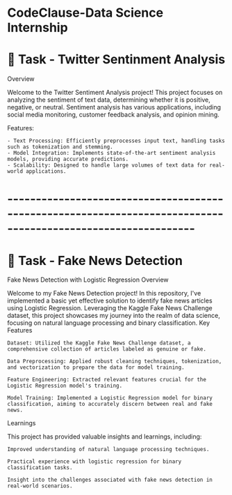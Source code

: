 # CodeClause-Data Science Internship
# 📌 Task - Twitter Sentinment Analysis

Overview

Welcome to the Twitter Sentiment Analysis project! This project focuses on analyzing the sentiment of text data, determining whether it is positive, negative, or neutral. Sentiment analysis has various applications, including social media monitoring, customer feedback analysis, and opinion mining.

Features:

    - Text Processing: Efficiently preprocesses input text, handling tasks such as tokenization and stemming.
    - Model Integration: Implements state-of-the-art sentiment analysis models, providing accurate predictions.
    - Scalability: Designed to handle large volumes of text data for real-world applications.

# -------------------------------------------------------------------------------------------------------------

# 📌 Task - Fake News Detection
Fake News Detection with Logistic Regression
Overview

Welcome to my Fake News Detection project! In this repository, I've implemented a basic yet effective solution to identify fake news articles using Logistic Regression. Leveraging the Kaggle Fake News Challenge dataset, this project showcases my journey into the realm of data science, focusing on natural language processing and binary classification.
Key Features

    Dataset: Utilized the Kaggle Fake News Challenge dataset, a comprehensive collection of articles labeled as genuine or fake.

    Data Preprocessing: Applied robust cleaning techniques, tokenization, and vectorization to prepare the data for model training.

    Feature Engineering: Extracted relevant features crucial for the Logistic Regression model's training.

    Model Training: Implemented a Logistic Regression model for binary classification, aiming to accurately discern between real and fake news.

Learnings

This project has provided valuable insights and learnings, including:

    Improved understanding of natural language processing techniques.

    Practical experience with logistic regression for binary classification tasks.

    Insight into the challenges associated with fake news detection in real-world scenarios.
